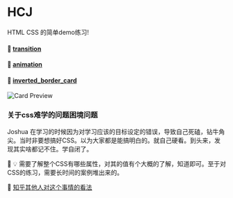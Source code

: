 # HCJ

HTML CSS 的简单demo练习!

#### :small_orange_diamond: [transition](./HCJ_demo/transition/)
#### :small_orange_diamond: [animation](./HCJ_demo/animation/)
#### :small_orange_diamond: [inverted_border_card](./HCJ_demo/inverted_border_card/index.html)

![Card Preview](https://github.com/Joshua-leyer/HCJ_note/tree/master/HCJ_demo/inverted_border_card/assets/cardPreview.PNG "Card Preview")











### 关于css难学的问题困境问题

  Joshua 在学习的时候因为对学习应该的目标设定的错误，导致自己死磕，钻牛角尖。当时非要想搞好CSS。以为大家都是能搞明白的。就自己硬看。到头来，发现其实啥都记不住。学自闭了。

  :rabbit: :bulb: 需要了解整个CSS有哪些属性，对其的值有个大概的了解，知道即可。至于对CSS的练习，需要长时间的案例堆出来的。

  :page_with_curl: [知乎其他人对这个事情的看法](https://www.zhihu.com/question/66167982/answer/1160351616)
